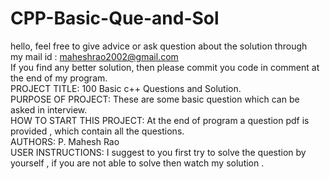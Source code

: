 # CPP-Basic-Que-and-Sol

hello, feel free to give advice or ask question about the solution through 
<br /> my mail id : maheshrao2002@gmail.com
<br /> If you find any better solution, then please commit you code in comment at the end of my program.
<br />
PROJECT TITLE: 100 Basic c++ Questions and Solution. <br />
PURPOSE OF PROJECT: These are some basic question which can be asked in interview. <br />
HOW TO START THIS PROJECT: At the end of program a question pdf is provided , which contain all the questions. <br />
AUTHORS: P. Mahesh Rao <br />
USER INSTRUCTIONS: I suggest to you first try to solve the question by yourself , if you are not able to solve then watch my solution .

